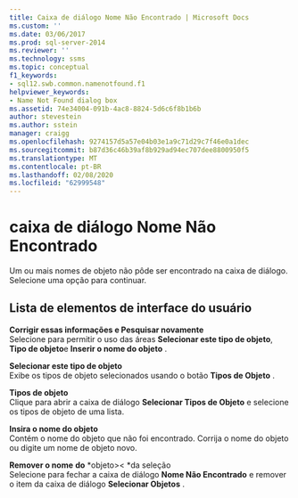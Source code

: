 ```yaml
---
title: Caixa de diálogo Nome Não Encontrado | Microsoft Docs
ms.custom: ''
ms.date: 03/06/2017
ms.prod: sql-server-2014
ms.reviewer: ''
ms.technology: ssms
ms.topic: conceptual
f1_keywords:
- sql12.swb.common.namenotfound.f1
helpviewer_keywords:
- Name Not Found dialog box
ms.assetid: 74e34004-091b-4ac8-8824-5d6c6f8b1b6b
author: stevestein
ms.author: sstein
manager: craigg
ms.openlocfilehash: 9274157d5a57e04b03e1a9c71d29c7f46e0a1dec
ms.sourcegitcommit: b87d36c46b39af8b929ad94ec707dee8800950f5
ms.translationtype: MT
ms.contentlocale: pt-BR
ms.lasthandoff: 02/08/2020
ms.locfileid: "62999548"
---
```

# <a name="name-not-found-dialog-box"></a>caixa de diálogo Nome Não Encontrado
  Um ou mais nomes de objeto não pôde ser encontrado na caixa de diálogo. Selecione uma opção para continuar.  
  
## <a name="uielement-list"></a>Lista de elementos de interface do usuário  
 **Corrigir essas informações e Pesquisar novamente**  
 Selecione para permitir o uso das áreas **Selecionar este tipo de objeto**, **Tipo de objeto**e **Inserir o nome do objeto** .  
  
 **Selecionar este tipo de objeto**  
 Exibe os tipos de objeto selecionados usando o botão **Tipos de Objeto** .  
  
 **Tipos de objeto**  
 Clique para abrir a caixa de diálogo **Selecionar Tipos de Objeto** e selecione os tipos de objeto de uma lista.  
  
 **Insira o nome do objeto**  
 Contém o nome do objeto que não foi encontrado. Corrija o nome do objeto ou digite um nome de objeto novo.  
  
 **Remover o nome** **do** *objeto>\< *da seleção      
 Selecione para fechar a caixa de diálogo **Nome Não Encontrado** e remover o item da caixa de diálogo **Selecionar Objetos** .  
  
  

